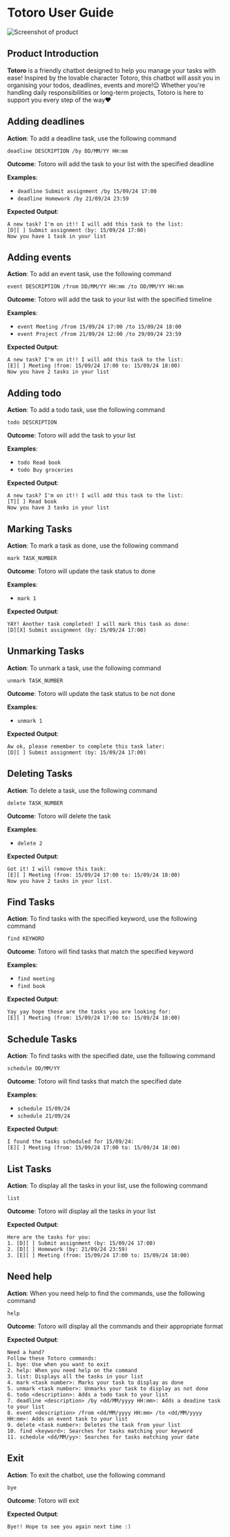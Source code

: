# Totoro User Guide

![Screenshot of product](Ui.png)

## Product Introduction
**Totoro** is a friendly chatbot designed to help you manage your tasks with ease! Inspired by the lovable character Totoro, this chatbot will assit you in organising your todos, deadlines, events and more!😉 Whether you're handling daily responsibilities or long-term projects, Totoro is here to support you every step of the way❤️


## Adding deadlines
**Action**: To add a deadline task, use the following command
```
deadline DESCRIPTION /by DD/MM/YY HH:mm
```
**Outcome**: Totoro will add the task to your list with the specified deadline

**Examples**:
- `deadline Submit assignment /by 15/09/24 17:00`
- `deadline Homework /by 21/09/24 23:59`

**Expected Output**:
```
A new task? I'm on it!! I will add this task to the list:
[D][ ] Submit assignment (by: 15/09/24 17:00)
Now you have 1 task in your list
```

## Adding events
**Action**: To add an event task, use the following command
```
event DESCRIPTION /from DD/MM/YY HH:mm /to DD/MM/YY HH:mm
```
**Outcome**: Totoro will add the task to your list with the specified timeline

**Examples**:
- `event Meeting /from 15/09/24 17:00 /to 15/09/24 18:00`
- `event Project /from 21/09/24 12:00 /to 29/09/24 23:59`

**Expected Output**:
```
A new task? I'm on it!! I will add this task to the list:
[E][ ] Meeting (from: 15/09/24 17:00 to: 15/09/24 18:00)
Now you have 2 tasks in your list
```

## Adding todo
**Action**: To add a todo task, use the following command
```
todo DESCRIPTION
```
**Outcome**: Totoro will add the task to your list

**Examples**:
- `todo Read book`
- `todo Buy groceries`

**Expected Output**:
```
A new task? I'm on it!! I will add this task to the list:
[T][ ] Read book
Now you have 3 tasks in your list
```

## Marking Tasks
**Action**: To mark a task as done, use the following command
```
mark TASK_NUMBER
```
**Outcome**: Totoro will update the task status to done

**Examples**:
- `mark 1`

**Expected Output**:
```
YAY! Another task completed! I will mark this task as done:
[D][X] Submit assignment (by: 15/09/24 17:00)
```

## Unmarking Tasks
**Action**: To unmark a task, use the following command
```
unmark TASK_NUMBER
```
**Outcome**: Totoro will update the task status to be not done

**Examples**:
- `unmark 1`

**Expected Output**:
```
Aw ok, please remember to complete this task later:
[D][ ] Submit assignment (by: 15/09/24 17:00)
```

## Deleting Tasks
**Action**: To delete a task, use the following command
```
delete TASK_NUMBER
```
**Outcome**: Totoro will delete the task

**Examples**:
- `delete 2`

**Expected Output**:
```
Got it! I will remove this task:
[E][ ] Meeting (from: 15/09/24 17:00 to: 15/09/24 18:00)
Now you have 2 tasks in your list.
```

## Find Tasks
**Action**: To find tasks with the specified keyword, use the following command
```
find KEYWORD
```
**Outcome**: Totoro will find tasks that match the specified keyword

**Examples**:
- `find meeting`
- `find book`

**Expected Output**:
```
Yay yay hope these are the tasks you are looking for:
[E][ ] Meeting (from: 15/09/24 17:00 to: 15/09/24 18:00)
```
## Schedule Tasks
**Action**: To find tasks with the specified date, use the following command
```
schedule DD/MM/YY
```
**Outcome**: Totoro will find tasks that match the specified date

**Examples**:
- `schedule 15/09/24`
- `schedule 21/09/24`

**Expected Output**:
```
I found the tasks scheduled for 15/09/24:
[E][ ] Meeting (from: 15/09/24 17:00 to: 15/09/24 18:00)
```

## List Tasks
**Action**: To display all the tasks in your list, use the following command
```
list
```
**Outcome**: Totoro will display all the tasks in your list

**Expected Output**:
```
Here are the tasks for you:
1. [D][ ] Submit assignment (by: 15/09/24 17:00)
2. [D][ ] Homework (by: 21/09/24 23:59)
3. [E][ ] Meeting (from: 15/09/24 17:00 to: 15/09/24 18:00)
```

## Need help
**Action**: When you need help to find the commands, use the following command
```
help
```
**Outcome**: Totoro will display all the commands and their appropriate format

**Expected Output**:
```
Need a hand?
Follow these Totoro commands:
1. bye: Use when you want to exit
2. help: When you need help on the command
3. list: Displays all the tasks in your list
4. mark <task number>: Marks your task to display as done
5. unmark <task number>: Unmarks your task to display as not done
6. todo <description>: Adds a todo task to your list
7. deadline <description> /by <dd/MM/yyyy HH:mm>: Adds a deadine task to your list
8. event <description> /from <dd/MM/yyyy HH:mm> /to <dd/MM/yyyy HH:mm>: Adds an event task to your list
9. delete <task number>: Deletes the task from your list
10. find <keyword>: Searches for tasks matching your keyword
11. schedule <dd/MM/yy>: Searches for tasks matching your date
```

## Exit
**Action**: To exit the chatbot, use the following command
```
bye
```
**Outcome**: Totoro will exit

**Expected Output**:
```
Bye!! Hope to see you again next time :)
```
